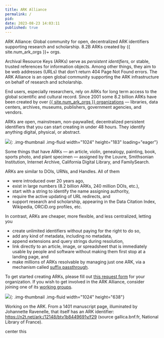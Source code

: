 ```yaml
---
title: ARK Alliance
permalink: /
pid:
date: 2023-08-23 14:03:11
published: true
---
```


ARK Alliance: Global community for open, decentralized ARK identifiers
supporting research and scholarship. 8.2B ARKs created by {{ site.num_ark_orgs
}}+ orgs.

<!--more-->

Archival Resource Keys (ARKs) serve as *persistent identifiers*, or stable,
trusted references for information objects. Among other things, they aim to be
web addresses (URLs) that don’t return 404 Page Not Found errors. The ARK
Alliance is an open global community supporting the ARK infrastructure on
behalf of research and scholarship.

End users, especially researchers, rely on ARKs for long term access to the
global scientific and cultural record. Since 2001 some 8.2 billion ARKs have
been created by over [{{ site.num_ark_orgs }} organizations] — libraries, data centers, archives,
museums, publishers, government agencies, and vendors.

ARKs are open, mainstream, non-paywalled, decentralized persistent identifiers
that you can start creating in under 48 hours. They identify anything digital,
physical, or abstract.

![][1]{: .img-thumbnail .img-fluid width="1024" height="183" loading="eager"}

Some things that have ARKs — an article, violin, genealogy, painting, book,
sports photo, and plant specimen — assigned by the Louvre, Smithsonian
Institution, Internet Archive, California Digital Library, and FamilySearch.

ARKs are similar to DOIs, URNs, and Handles. All of them

-   were introduced over 20 years ago,
-   exist in large numbers (8.2 billion ARKs, 240 million DOIs, etc.),
-   start with a string to identify the name assigning authority,
-   require the active updating of URL redirects, and
-   support research and scholarship, appearing in the Data Citation Index,
    Wikipedia, ORCiD.org profiles, etc.

In contrast, ARKs are cheaper, more flexible, and less centralized, letting you

-   create unlimited identifiers without paying for the right to do so,
-   add any kind of metadata, including no metadata,
-   append extensions and query strings during resolution,
-   link directly to an article, image, or spreadsheet that is immediately
    usable by people and software without making them first stop at a landing
    page, and
-   make millions of ARKs resolvable by managing just one ARK, via a mechanism
    called [suffix passthrough].

To get started creating ARKs, please fill out [this request form] for your
organization. If you wish to get involved in the ARK Alliance, consider
joining one of its [working groups].

![][2]{: .img-thumbnail .img-fluid width="1024" height="638"}

Working on the ARK. From a 1401 manuscript page, illuminated by Johannette
Ravenelle, that itself has an ARK identifier:
<https://n2t.net/ark:/12148/btv1b8449691v/f29> (source gallica.bnf.fr,
National Library of France).

<p class="text-center">
center this
</p>


[{{ site.num_ark_orgs }} organizations]: community.md
[1]: ../assets/images/pages/index/ark_things.png
[suffix passthrough]: about-ark-naans-and-systems.md#n2t-feature-suffix-passthrough
[this request form]: https://goo.gl/forms/bmckLSPpbzpZ5dix1
[working groups]: https://wiki.lyrasis.org/display/ARKs/ARKs+in+the+Open+Project
[2]: ../assets/images/pages/index/cropped-ARKsInTheOpen-1536x957.jpg
